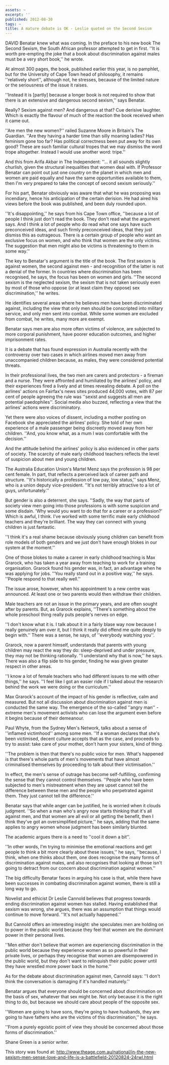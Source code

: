 ```yaml
---
assets: ~
excerpt: ''
published: 2012-08-30
tags: ~
title: A mature debate is OK - Leslie quoted on the Second Sexism
---
```

DAVID Benatar knew what was coming. In the preface to his new book The Second Sexism, the South African professor attempted to get in first. ''It is worth pre-empting the joke that a book about discrimination against males must be a very short book,'' he wrote.

At almost 300 pages, the book, published earlier this year, is no pamphlet, but for the University of Cape Town head of philosophy, it remains ''relatively short'', although not, he stresses, because of the limited nature or the seriousness of the issue it raises.

''Instead it is [partly] because a longer book is not required to show that there is an extensive and dangerous second sexism,'' says Benatar.

Really? Sexism against men? And dangerous at that? Cue derisive laughter. Which is exactly the flavour of much of the reaction the book received when it came out.

''Are men the new women?'' railed Suzanne Moore in Britain's The Guardian. ''Are they having a harder time than silly moaning ladies? Has feminism gone too far? Has political correctness been put away for its own good? These are such familiar cultural tropes that we may dismiss the word trope altogether. Instead I would use another word: tripe.''

And this from Arifa Akbar in The Independent: ''… it all sounds slightly churlish, given the structural inequalities that women deal with. If Professor Benatar can point out just one country on the planet in which men and women are paid equally and have the same opportunities available to them, then I'm very prepared to take the concept of second sexism seriously.''

For his part, Benatar obviously was aware that what he was proposing was incendiary, hence his anticipation of the certain derision. He had aired his views before the book was published, and been duly rounded upon.

''It's disappointing,'' he says from his Cape Town office, ''because a lot of people I think just don't read the book. They don't read what the argument says. And I think a lot of people who do read what one says have such preconceived ideas, and such firmly preconceived ideas, that they just dismiss this as outrageous. There is a certain group of people who want an exclusive focus on women, and who think that women are the only victims. The suggestion that men might also be victims is threatening to them in some way.''

The key to Benatar's argument is the title of the book. The first sexism is against women, the second against men - and recognition of the latter is not a denial of the former. In countries where discrimination has been recognised, he says, the focus has been on women and girls. ''The second sexism is the neglected sexism, the sexism that is not taken seriously even by most of those who oppose (or at least claim they oppose) sex discrimination,'' he writes.

He identifies several areas where he believes men have been discriminated against, including the view that only men should be conscripted into military service, and only men sent into combat. While some women are excluded from combat, he writes, many more are exempt.

Benatar says men are also more often victims of violence, are subjected to more corporal punishment, have poorer education outcomes, and higher imprisonment rates.

It is a debate that has found expression in Australia recently with the controversy over two cases in which airlines moved men away from unaccompanied children because, as males, they were considered potential threats.

In their professional lives, the two men are carers and protectors - a fireman and a nurse. They were affronted and humiliated by the airlines' policy, and their experiences fired a lively and at times revealing debate. A poll on the airlines' actions on Fairfax's news sites produced 44,000 votes, with 87 per cent of people agreeing the rule was ''sexist and suggests all men are potential paedophiles''. Social media also buzzed, reflecting a view that the airlines' actions were discriminatory.

Yet there were also voices of dissent, including a mother posting on Facebook she appreciated the airlines' policy. She told of her own experience of a male passenger being discreetly moved away from her children. ''And, you know what, as a mum I was comfortable with the decision.''

And the attitude behind the airlines' policy is also evidenced in other parts of society. The scarcity of male early childhood teachers reflects the level of suspicion about men and young children.

The Australia Education Union's Martel Menz says the profession is 98 per cent female. In part, that reflects a perceived lack of career path and structure. ''It's historically a profession of low pay, low status,'' says Menz, who is a union deputy vice-president. ''It's not terribly attractive to a lot of guys, unfortunately.''

But gender is also a deterrent, she says. ''Sadly, the way that parts of society view men going into those professions is with some suspicion and some disdain. 'Why would you want to do that for a career or a profession?' Which is awful, I think. I've worked with some terrific male early childhood teachers and they're brilliant. The way they can connect with young children is just fantastic.

''I think it's a real shame because obviously young children can benefit from role models of both genders and we just don't have enough blokes in our system at the moment.''

One of those blokes to make a career in early childhood teaching is Max Grarock, who has taken a year away from teaching to work for a training organisation. Grarock found his gender was, in fact, an advantage when he was applying for jobs. ''You really stand out in a positive way,'' he says. ''People respond to that really well.''

The issue arose, however, when his appointment to a new centre was announced. At least one or two parents would then withdraw their children.

Male teachers are not an issue in the primary years, and are often sought after by parents. But, as Grarock explains, ''There's something about the whole preschool thing really puts people's nerves on edge.

''I don't know what it is. I talk about it in a fairly blase way now because I really genuinely am over it, but I think it really did offend me quite deeply to begin with.'' There was a sense, he says, of ''everybody watching you''.

Grarock, now a parent himself, understands that parents with young children may react the way they do: sleep-deprived and under pressure, they may not be thinking rationally. ''I understand why that is now,'' he says. There was also a flip side to his gender, finding he was given greater respect in other areas.

''I know a lot of female teachers who had different issues to me with other things,'' he says. ''I feel like I got an easier ride if I talked about the research behind the work we were doing or the curriculum.''

Max Grarock's account of the impact of his gender is reflective, calm and measured. But not all discussion about discrimination against men is conducted the same way. The emergence of the so-called ''angry man'' - extreme men's movement activists who can lose the argument even before it begins because of their demeanour.

Paul Whyte, from the Sydney Men's Network, talks about a sense of ''inflamed victimhood'' among some men. ''If a woman declares that she's been victimised, decent culture accepts that as the case, and proceeds to try to assist: take care of your mother, don't harm your sisters, kind of thing.

''The problem is then that there's no public voice for men. What's happened is that there's whole parts of men's movements that have almost criminalised themselves by proceeding to talk about their victimisation.''

In effect, the men's sense of outrage has become self-fulfilling, confirming the sense that they cannot control themselves. ''People who have been subjected to men's mistreatment when they are upset cannot tell the difference between these men and the people who perpetrated against them. They just cannot tell the difference.''

Benatar says that while anger can be justified, he is worried when it clouds judgment. ''So when a man who's angry now starts thinking that it's all against men, and that women are all evil or all getting the benefit, then I think they've got an oversimplified picture,'' he says, adding that the same applies to angry women whose judgment has been similarly blunted.

The academic argues there is a need to ''cool it down a bit''.

''In other words, I'm trying to minimise the emotional reactions and get people to think a bit more clearly about these issues,'' he says, ''because, I think, when one thinks about them, one does recognise the many forms of discrimination against males, and also recognises that looking at those isn't going to detract from our concern about discrimination against women.''

The big difficulty Benatar faces in arguing his case is that, while there have been successes in combating discrimination against women, there is still a long way to go.

Novelist and ethicist Dr Leslie Cannold believes that progress towards ending discrimination against women has stalled. Having established that sexism was wrong, she argues, there was an assumption that things would continue to move forward. ''It's not actually happened.''

But Cannold offers an interesting insight: she speculates men are holding on to power in the public world because they feel that women are the dominant power in their personal lives.

''Men either don't believe that women are experiencing discrimination in the public world because they experience women as so powerful in their private lives, or perhaps they recognise that women are disempowered in the public world, but they don't want to relinquish their public power until they have wrestled more power back in the home.''

As for the debate about discrimination against men, Cannold says: ''I don't think the conversation is damaging if it's handled maturely.''

Benatar argues that everyone should be concerned about discrimination on the basis of sex, whatever that sex might be. Not only because it is the right thing to do, but because we should care about people of the opposite sex.

''Women are going to have sons, they're going to have husbands, they are going to have fathers who are the victims of this discrimination,'' he says.

''From a purely egoistic point of view they should be concerned about those forms of discrimination.''

Shane Green is a senior writer.

This story was found at: http://www.theage.com.au/national/in-the-new-sexism-men-sense-love-and-life-is-a-battlefield-20120824-24rwl.html